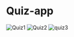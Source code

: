 # Quiz-app

![Quiz1](https://user-images.githubusercontent.com/114215415/227525873-4e1dc079-15ca-4988-a8f5-b79b3025ae01.PNG) ![Quiz2](https://user-images.githubusercontent.com/114215415/227525968-b06c3b99-5244-479b-ae09-4c6bb64bfe8b.PNG) ![quiz3](https://user-images.githubusercontent.com/114215415/227526297-cc6582ee-1535-454e-9271-c702c51bee5d.PNG)
